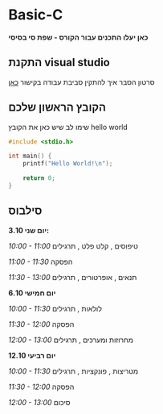 # Basic-C
**כאן יעלו התכנים עבור הקורס - שפת סי בסיסי**

## התקנת visual studio
סרטון הסבר איך להתקין סביבת עבודה
בקישור [כאן](https://youtu.be/pakQGkmGDRE)

## הקובץ הראשון שלכם
שימו לב שיש כאן את הקובץ 
hello world
```c
#include <stdio.h>

int main() {
	printf("Hello World!\n");

	return 0;
}
```

## סילבוס
**3.10 יום שני:**

_10:00 - 11:00_
טיפוסים
, קלט פלט
, תרגילים

_11:00 - 11:30_
הפסקה

_11:30 - 13:00_
תנאים
, אופרטורים
, תרגילים


**6.10 יום חמישי**

_10:00 - 11:30_
לולאות
, תרגילים

_11:30 - 12:00_
הפסקה

_12:00 - 13:00_
מחרוזות ומערכים
, תרגילים

**12.10 יום רביעי**

_10:00 - 11:30_
מטריצות
, פונקציות
, תרגילים

_11:30 - 12:00_
הפסקה

_12:00 - 13:00_
סיכום

